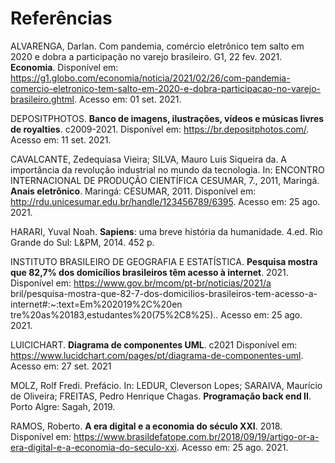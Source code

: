 # Referências

ALVARENGA, Darlan. Com pandemia, comércio eletrônico tem salto em 2020 e dobra a participação no varejo brasileiro. G1, 22 fev. 2021. **Economia**. Disponível em: https://g1.globo.com/economia/noticia/2021/02/26/com-pandemia-comercio-eletronico-tem-salto-em-2020-e-dobra-participacao-no-varejo-brasileiro.ghtml. Acesso em: 01 set. 2021.  

DEPOSITPHOTOS. **Banco de imagens, ilustrações, vídeos e músicas livres de royalties**. c2009-2021. Disponível em: https://br.depositphotos.com/. Acesso em: 11 set. 2021.

CAVALCANTE, Zedequiasa Vieira; SILVA, Mauro Luis Siqueira da. A importância da revolução industrial no mundo da tecnologia. In: ENCONTRO INTERNACIONAL DE PRODUÇÃO CIENTÍFICA CESUMAR, 7., 2011, Maringá. **Anais eletrônico**. Maringá: CESUMAR, 2011. Disponível em: http://rdu.unicesumar.edu.br/handle/123456789/6395. Acesso em: 25 ago. 2021. 

HARARI, Yuval Noah. **Sapiens**: uma breve história da humanidade.  4.ed. Rio Grande do Sul: L&PM, 2014. 452 p. 

INSTITUTO BRASILEIRO DE GEOGRAFIA E ESTATÍSTICA. **Pesquisa mostra que 82,7% dos domicílios brasileiros têm acesso à internet**. 2021. Disponível em: https://www.gov.br/mcom/pt-br/noticias/2021/a bril/pesquisa-mostra-que-82-7-dos-domicilios-brasileiros-tem-acesso-a-internet#:~:text=Em%202019%2C%20en tre%20as%20183,estudantes%20(75%2C8%25).. Acesso em: 25 ago. 2021. 

LUICICHART. **Diagrama de componentes UML**. c2021 Disponível em: https://www.lucidchart.com/pages/pt/diagrama-de-componentes-uml. Acesso em: 27 set. 2021

MOLZ, Rolf Fredi. Prefácio. In: LEDUR, Cleverson Lopes; SARAIVA, Maurício de Oliveira; FREITAS, Pedro Henrique Chagas. **Programação back end II**. Porto Algre: Sagah, 2019.

RAMOS, Roberto. **A era digital e a economia do século XXI**. 2018. Disponível em: https://www.brasildefatope.com.br/2018/09/19/artigo-or-a-era-digital-e-a-economia-do-seculo-xxi. Acesso em: 25 ago. 2021.

